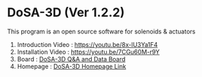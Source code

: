 # DoSA-3D (Ver 1.2.2)

This program is an open source software for solenoids &amp; actuators

1. Introduction Video : https://youtu.be/8x-lU3Ya1F4 <br>
2. Installation Video : https://youtu.be/7CGu60M-r9Y <br>
3. Board : <a href="https://solenoid.or.kr/direct_eng.php?address=https://solenoid.or.kr/gtzero1/gt_zboard.php?id=open_cae_eng">DoSA-3D Q&A and Data Board</a><br>
4. Homepage : <a href="https://solenoid.or.kr/index_dosa_open_3d_eng.html">DoSA-3D Homepage Link</a><br>
<br><br>
<img src="http://www.solenoid.or.kr/openactuator/DoSA/DoSA-3D.png" border="0" alt="">
